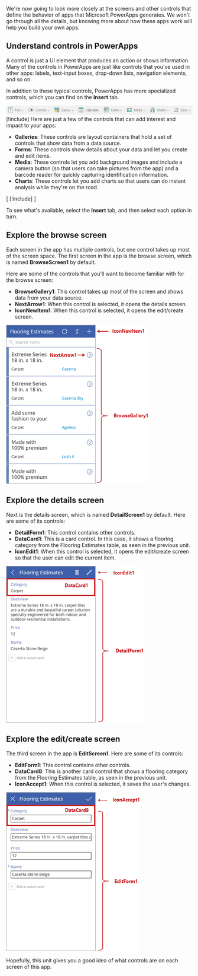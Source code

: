 We're now going to look more closely at the screens and other controls that define the behavior of apps that Microsoft PowerApps generates. We won't go through all the details, but knowing more about how these apps work will help you build your own apps.

## Understand controls in PowerApps
A control is just a UI element that produces an action or shows information. Many of the controls in PowerApps are just like controls that you've used in other apps: labels, text-input boxes, drop-down lists, navigation elements, and so on.

In addition to these typical controls, PowerApps has more specialized controls, which you can find on the **Insert** tab.

![Insert ribbon for PowerApps Studio](../media/powerapps-ribbon-controls.png)
 [!include[](./../../../includes/free-trial-note2.md)] 
Here are just a few of the controls that can add interest and impact to your apps:

- **Galleries**: These controls are layout containers that hold a set of controls that show data from a data source.
- **Forms**: These controls show details about your data and let you create and edit items.
- **Media**: These controls let you add background images and include a camera button (so that users can take pictures from the app) and a barcode reader for quickly capturing identification information.
- **Charts**: These controls let you add charts so that users can do instant analysis while they're on the road.

[ [!include[](../includes/2-test-include.md)] ]

To see what's available, select the **Insert** tab, and then select each option in turn.

## Explore the browse screen

Each screen in the app has multiple controls, but one control takes up most of the screen space. The first screen in the app is the browse screen, which is named **BrowseScreen1** by default.

Here are some of the controls that you'll want to become familiar with for the browse screen:

- **BrowseGallery1**: This control takes up most of the screen and shows data from your data source.
- **NextArrow1**: When this control is selected, it opens the details screen.
- **IconNewItem1**: When this control is selected, it opens the edit/create screen.

![Browse screen with controls](../media/powerapps-browse-screen.png)

## Explore the details screen
Next is the details screen, which is named **DetailScreen1** by default. Here are some of its controls:

- **DetailForm1**: This control contains other controls.
- **DataCard1**: This is a card control. In this case, it shows a flooring category from the Flooring Estimates table, as seen in the previous unit.
- **IconEdit1**: When this control is selected, it opens the edit/create screen so that the user can edit the current item.

![Details screen with controls](../media/powerapps-details-screen.png)

## Explore the edit/create screen
The third screen in the app is **EditScreen1**. Here are some of its controls:

- **EditForm1**: This control contains other controls.
- **DataCard8**: This is another card control that shows a flooring category from the Flooring Estimates table, as seen in the previous unit.
- **IconAccept1**: When this control is selected, it saves the user's changes.

![Edit/create screen with controls](../media/powerapps-edit-screen.png)

Hopefully, this unit gives you a good idea of what controls are on each screen of this app.